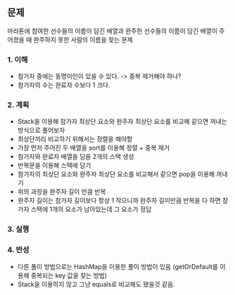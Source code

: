 ## 문제
마라톤에 참여한 선수들의 이름이 담긴 배열과 완주한 선수들의 이름이 담긴 배열이 주어졌을 때 완주하지 못한 사람의 이름을 찾는 문제

### 1. 이해
- 참가자 중에는 동명이인이 있을 수 있다. -> 중복 제거해야 하나?  
- 참가자의 수는 완료자 수보다 1 크다.

### 2. 계획
- Stack을 이용해 참가자 최상단 요소와 완주자 최상단 요소를 비교해 같으면 꺼내는 방식으로 풀어보자
- 최상단끼리 비교하기 위해서는 정렬을 해야함
- 가장 먼저 주어진 두 배열을 sort를 이용해 정렬 + 중복 제거
- 참가자와 완료자 배열을 담을 2개의 스택 생성
- 반복문을 이용해 스택에 담기
- 참가자의 최상단 요소와 완주자 최상단 요소를 비교해서 같으면 pop을 이용해 꺼내기
- 위의 과정을 완주자 길이 만큼 반복
- 완주자 길이는 참가자 길이보다 항상 1 작으니까 완주자 길이만큼 반복을 다 하면 참가자 스택에 1개의 요소가 남아있는데 그 요소가 정답

### 3. 실행

### 4. 반성
- 다른 풀이 방법으로는 HashMap을 이용한 풀이 방법이 있음 (getOrDefault를 이용해 중복되는 key 값을 찾는 방법)
- Stack을 이용하지 않고 그냥 equals로 비교해도 됐을것 같음.
